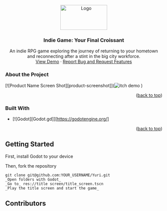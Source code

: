 <br />
<div align="center">
    <img src="![5tcwov](https://github.com/PhuongAnh2212/Yuri/assets/119726597/532db011-4331-4dec-be38-01603f2ed86c)
" alt="Logo" width="150" height="80">


<h3 align="center">Indie Game: Your Final Croissant</h3>

  <p align="center">
    An indie RPG game exploring the journey of returning to your hometown and reconnecting after a stint in the big city workforce.
    <br />
    <a href="[https://github.com/github_username/repo_name](https://phanhphanhphanh.itch.io/your-final-croissant)">View Demo</a>
    ·
    <a href="[https://github.com/github_username/repo_name/issues](https://forms.gle/jDcLwMfghXA5geiq6)">Report Bug and Request Features</a>
  </p>
</div>

<!-- ABOUT THE PROJECT -->
### About the Project
[![Product Name Screen Shot][product-screenshot]](![itch demo](https://github.com/PhuongAnh2212/Yuri/assets/119726597/56abb366-1936-47e6-88fb-46e7cfd0b768)
)
<p align="right">(<a href="#readme-top">back to top</a>)</p>

### Built With

* [![Godot][Godot.gd]][https://godotengine.org/]

<p align="right">(<a href="#readme-top">back to top</a>)</p>

<!-- GETTING STARTED -->
## Getting Started

First, install Godot to your device

Then, fork the repository

    git clone git@github.com:YOUR_USERNAME/Yuri.git
    _Open folders with Godot_
    _Go to_ res://title screen/title_screen.tscn
    _Play the title screen and start the game_

## Contributors
[Phuong Anh-Pham Doan]: https://github.com/PhuongAnh2212
[Minh Khue-Dao]: https://github.com/KhueDao29
[Ha Chi-Le Thi]: https://github.com/natsun08
[Dang Hoang-Tran Phuoc]: https://github.com/mnymkr 

